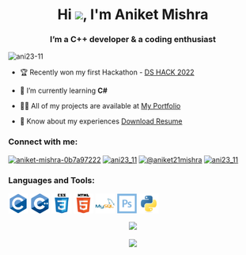 <h1 align="center">Hi <img src="https://raw.githubusercontent.com/MartinHeinz/MartinHeinz/master/wave.gif" width="30">, I'm Aniket Mishra</h1>
<h3 align="center">I’m a C++ developer & a coding enthusiast</h3>

<p align="left"> <img src="https://komarev.com/ghpvc/?username=ani23-11&label=Profile%20views&color=0e75b6&style=flat" alt="ani23-11" /> </p>

- 🏆 Recently won my first Hackathon - [DS HACK 2022](https://devfolio.co/projects/jigyaasu-4986)

- 🌱 I’m currently learning **C#**

- 👨‍💻 All of my projects are available at [My Portfolio](https://portfolio.aniketnigam2.repl.co/)

- 📄 Know about my experiences [Download Resume](https://github.com/ani23-11/Resume/raw/main/Aniket%20Mishra%20Resume.pdf)

<h3 align="left">Connect with me:</h3>
<p align="left">
<a href="https://linkedin.com/in/aniket-mishra-0b7a97222" target="blank"><img align="center" src="https://raw.githubusercontent.com/rahuldkjain/github-profile-readme-generator/master/src/images/icons/Social/linked-in-alt.svg" alt="aniket-mishra-0b7a97222" height="30" width="40" /></a>
<a href="https://instagram.com/ani23_11" target="blank"><img align="center" src="https://raw.githubusercontent.com/rahuldkjain/github-profile-readme-generator/master/src/images/icons/Social/instagram.svg" alt="ani23_11" height="30" width="40" /></a>
<a href="https://www.hackerrank.com/aniket21mishra" target="blank"><img align="center" src="https://raw.githubusercontent.com/rahuldkjain/github-profile-readme-generator/master/src/images/icons/Social/hackerrank.svg" alt="@aniket21mishra" height="30" width="40" /></a>
<a href="https://www.leetcode.com/ani23_11" target="blank"><img align="center" src="https://raw.githubusercontent.com/rahuldkjain/github-profile-readme-generator/master/src/images/icons/Social/leet-code.svg" alt="ani23_11" height="30" width="40" /></a>
</p>

<h3 align="left">Languages and Tools:</h3>
<p align="left"> <a target="_blank" rel="noreferrer"> <img src="https://raw.githubusercontent.com/devicons/devicon/master/icons/c/c-original.svg" alt="c" width="40" height="40"/> </a> <a target="_blank" rel="noreferrer"> <img src="https://raw.githubusercontent.com/devicons/devicon/master/icons/cplusplus/cplusplus-original.svg" alt="cplusplus" width="40" height="40"/> </a> <a target="_blank" rel="noreferrer"> <img src="https://raw.githubusercontent.com/devicons/devicon/master/icons/css3/css3-original-wordmark.svg" alt="css3" width="40" height="40"/> </a> <a target="_blank" rel="noreferrer"> <img src="https://raw.githubusercontent.com/devicons/devicon/master/icons/html5/html5-original-wordmark.svg" alt="html5" width="40" height="40"/> </a> <a target="_blank" rel="noreferrer"> <img src="https://raw.githubusercontent.com/devicons/devicon/master/icons/mysql/mysql-original-wordmark.svg" alt="mysql" width="40" height="40"/> </a> <a target="_blank" rel="noreferrer"> <img src="https://raw.githubusercontent.com/devicons/devicon/master/icons/photoshop/photoshop-line.svg" alt="photoshop" width="40" height="40"/> </a> <a target="_blank" rel="noreferrer"> <img src="https://raw.githubusercontent.com/devicons/devicon/master/icons/python/python-original.svg" alt="python" width="40" height="40"/> </a> </p>

<p align="center">
<a href="https://github.com/ani23-11">
  <img height="160em" src="https://github-readme-stats.vercel.app/api?username=ani23-11&show_icons=true&count_private=true&theme=react&bg_color=060A0CD0" />
</a>
</p>

<p align="center">
  <a href="https://github.com/ani23-11">
    <img align="center" src="https://github-readme-streak-stats.herokuapp.com/?user=ani23-11&&theme=black-ice&background=060A0CD0" /></a></p>
    
